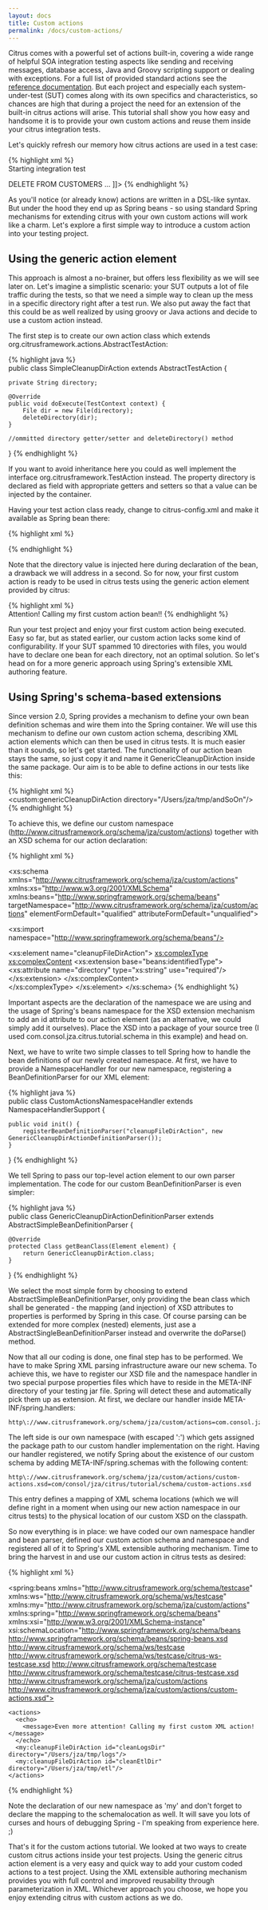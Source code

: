 ```yaml
---
layout: docs
title: Custom actions
permalink: /docs/custom-actions/
---
```


Citrus comes with a powerful set of actions built-in, covering a wide range of helpful SOA integration testing aspects 
like sending and receiving messages, database access, Java and Groovy scripting support or dealing with exceptions. For 
a full list of provided standard actions see the [reference documentation](${context.path}/docs/user-guide). But each project and 
especially each system-under-test (SUT) comes along with its own specifics and characteristics, so chances are high that 
during a project the need for an extension of the built-in citrus actions will arise. This tutorial shall show you how 
easy and handsome it is to provide your own custom actions and reuse them inside your citrus integration tests.

Let's quickly refresh our memory how citrus actions are used in a test case:

{% highlight xml %}  
<actions>
  <echo>
    <message>Starting integration test</message>
  </echo>
  
  <sql datasource="someDataSource">
    <statement>DELETE FROM CUSTOMERS</statement>
  </sql>
  
  <send endpoint="customerEndpoint">
    <message>
      <data>
        <![CDATA[
          <RequestMessage>
                 ...
          </RequestMessage>
        ]]>
      </data>
    </message>
  </send>
</actions>
{% endhighlight %}  

As you'll notice (or already know) actions are written in a DSL-like syntax. But under the hood they end up as Spring 
beans - so using standard Spring mechanisms for extending citrus with your own custom actions will work like a charm. 
Let's explore a first simple way to introduce a custom action into your testing project.

## Using the generic action element

This approach is almost a no-brainer, but offers less flexibility as we will see later on. Let's imagine a simplistic 
scenario: your SUT outputs a lot of file traffic during the tests, so that we need a simple way to clean up the mess in 
a specific directory right after a test run. We also put away the fact that this could be as well realized by using groovy 
or Java actions and decide to use a custom action instead.

The first step is to create our own action class which extends org.citrusframework.actions.AbstractTestAction:

{% highlight java %}  
public class SimpleCleanupDirAction extends AbstractTestAction {
 
    private String directory;
 
    @Override
    public void doExecute(TestContext context) {
        File dir = new File(directory);
        deleteDirectory(dir);
    }
 
    //ommitted directory getter/setter and deleteDirectory() method
}
{% endhighlight %}
  
If you want to avoid inheritance here you could as well implement the interface org.citrusframework.TestAction instead. 
The property directory is declared as field with appropriate getters and setters so that a value can be injected by the 
container.

Having your test action class ready, change to citrus-config.xml and make it available as Spring bean there:

{% highlight xml %}  
<!-- Custom action bean -->
<bean name="simpleCleanupDirAction" class="com.consol.jza.citrus.tutorial.actions.SimpleCleanupDirAction">
  <property name="directory" value="/Users/jza/tmp/test"/>    
</bean>
{% endhighlight %}  

Note that the directory value is injected here during declaration of the bean, a drawback we will address in a second. 
So for now, your first custom action is ready to be used in citrus tests using the generic action element provided by citrus:

{% highlight xml %}  
<actions>
  <echo>
      <message>Attention! Calling my first custom action bean!!</message>
  </echo>
  <action reference="simpleCleanupDirAction"/>
</actions>
{% endhighlight %}
  
Run your test project and enjoy your first custom action being executed. Easy so far, but as stated earlier, our custom 
action lacks some kind of configurability. If your SUT spammed 10 directories with files, you would have to declare one 
bean for each directory, not an optimal solution. So let's head on for a more generic approach using Spring's extensible 
XML authoring feature.  

## Using Spring's schema-based extensions

Since version 2.0, Spring provides a mechanism to define your own bean definition schemas and wire them into the Spring 
container. We will use this mechanism to define our own custom action schema, describing XML action elements which can 
then be used in citrus tests. It is much easier than it sounds, so let's get started. The functionality of our action 
bean stays the same, so just copy it and name it GenericCleanupDirAction inside the same package. Our aim is to be able 
to define actions in our tests like this:

{% highlight xml %}  
<actions>
  <custom:genericCleanupDirAction directory="/Users/jza/tmp/andSoOn"/>
</actions>
{% endhighlight %}

To achieve this, we define our custom namespace (http://www.citrusframework.org/schema/jza/custom/actions) together with 
an XSD schema for our action declaration:

{% highlight xml %}  
<?xml version="1.0" encoding="UTF-8"?>
<xs:schema xmlns="http://www.citrusframework.org/schema/jza/custom/actions" 
  xmlns:xs="http://www.w3.org/2001/XMLSchema"
  xmlns:beans="http://www.springframework.org/schema/beans"
  targetNamespace="http://www.citrusframework.org/schema/jza/custom/actions"
  elementFormDefault="qualified"
  attributeFormDefault="unqualified">
 
  <xs:import namespace="http://www.springframework.org/schema/beans"/>
 
  <xs:element name="cleanupFileDirAction">
    <xs:complexType>
      <xs:complexContent>
        <xs:extension base="beans:identifiedType">
          <xs:attribute name="directory" type="xs:string" use="required"/>
        </xs:extension>
      </xs:complexContent>  
    </xs:complexType>
  </xs:element>
</xs:schema>
{% endhighlight %}

Important aspects are the declaration of the namespace we are using and the usage of Spring's beans namespace for the 
XSD extension mechanism to add an id attribute to our action element (as an alternative, we could simply add it ourselves). 
Place the XSD into a package of your source tree (I used com.consol.jza.citrus.tutorial.schema in this example) and head on.

Next, we have to write two simple classes to tell Spring how to handle the bean definitions of our newly created namespace. 
At first, we have to provide a NamespaceHandler for our new namespace, registering a BeanDefinitionParser for our XML element:

{% highlight java %}  
public class CustomActionsNamespaceHandler extends NamespaceHandlerSupport {
        
    public void init() {
        registerBeanDefinitionParser("cleanupFileDirAction", new GenericCleanupDirActionDefinitionParser());
    }
}
{% endhighlight %}  

We tell Spring to pass our top-level action element to our own parser implementation. The code for our custom 
BeanDefinitionParser is even simpler:

{% highlight java %}  
public class GenericCleanupDirActionDefinitionParser extends AbstractSimpleBeanDefinitionParser {
 
    @Override
    protected Class getBeanClass(Element element) {
        return GenericCleanupDirAction.class;
    }
}
{% endhighlight %}
  
We select the most simple form by choosing to extend AbstractSimpleBeanDefinitionParser, only providing the bean class 
which shall be generated - the mapping (and injection) of XSD attributes to properties is performed by Spring in this 
case. Of course parsing can be extended for more complex (nested) elements, just ase a AbstractSingleBeanDefinitionParser 
instead and overwrite the doParse() method.

Now that all our coding is done, one final step has to be performed. We have to make Spring XML parsing infrastructure 
aware our new schema. To achieve this, we have to register our XSD file and the namespace handler in two special purpose 
properties files which have to reside in the META-INF directory of your testing jar file. Spring will detect these and 
automatically pick them up as extension. At first, we declare our handler inside META-INF/spring.handlers:
  
    http\://www.citrusframework.org/schema/jza/custom/actions=com.consol.jza.citrus.tutorial.actions.xml.CustomActionsNamespaceHandler

The left side is our own namespace (with escaped ':') which gets assigned the package path to our custom handler 
implementation on the right. Having our handler registered, we notify Spring about the existence of our custom schema by 
adding META-INF/spring.schemas with the following content:

    http\://www.citrusframework.org/schema/jza/custom/actions/custom-actions.xsd=com/consol/jza/citrus/tutorial/schema/custom-actions.xsd
    
This entry defines a mapping of XML schema locations (which we will define right in a moment when using our new action 
namespace in our citrus tests) to the physical location of our custom XSD on the classpath.

So now everything is in place: we have coded our own namespace handler and bean parser, defined our custom action schema 
and namespace and registered all of it to Spring's XML extensible authoring mechanism. Time to bring the harvest in and 
use our custom action in citrus tests as desired:    

{% highlight xml %}  
<?xml version="1.0" encoding="UTF-8"?>
<spring:beans xmlns="http://www.citrusframework.org/schema/testcase" 
  xmlns:ws="http://www.citrusframework.org/schema/ws/testcase"
  xmlns:my="http://www.citrusframework.org/schema/jza/custom/actions"
  xmlns:spring="http://www.springframework.org/schema/beans" xmlns:xsi="http://www.w3.org/2001/XMLSchema-instance" 
  xsi:schemaLocation="http://www.springframework.org/schema/beans http://www.springframework.org/schema/beans/spring-beans.xsd 
    http://www.citrusframework.org/schema/ws/testcase http://www.citrusframework.org/schema/ws/testcase/citrus-ws-testcase.xsd 
    http://www.citrusframework.org/schema/testcase http://www.citrusframework.org/schema/testcase/citrus-testcase.xsd
    http://www.citrusframework.org/schema/jza/custom/actions http://www.citrusframework.org/schema/jza/custom/actions/custom-actions.xsd">
 
  <testcase name="SampleIT">
    <meta-info>
      <!-- ommitted -->
    </meta-info>
 
    <actions>
      <echo>
        <message>Even more attention! Calling my first custom XML action!</message>
      </echo>
      <my:cleanupFileDirAction id="cleanLogsDir" directory="/Users/jza/tmp/logs"/>
      <my:cleanupFileDirAction id="cleanEtlDir" directory="/Users/jza/tmp/etl"/>
    </actions>
  </testcase>
</spring:beans>
{% endhighlight %}

Note the declaration of our new namespace as 'my' and don't forget to declare the mapping to the schemalocation as well. 
It will save you lots of curses and hours of debugging Spring - I'm speaking from experience here. ;)

That's it for the custom actions tutorial. We looked at two ways to create custom citrus actions inside your test projects. 
Using the generic citrus action element is a very easy and quick way to add your custom coded actions to a test project. 
Using the XML extensible authoring mechanism provides you with full control and improved reusability through 
parameterization in XML. Whichever approach you choose, we hope you enjoy extending citrus with custom actions as we do.
